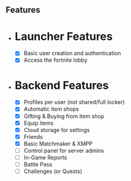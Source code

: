 ## Features
 - # Launcher Features
    - [x] Basic user creation and authentication
    - [x] Access the fortnite lobby
 - # Backend Features 
    - [x] Profiles per user (not shared/full locker)
    - [x] Automatic item shops
    - [x] Gifting & Buying from item shop
    - [x] Equip items
    - [x] Cloud storage for settings
    - [x] Friends
    - [x] Basic Matchmaker & XMPP
    - [ ] Control panel for server admins
    - [ ] In-Game Reports
    - [ ] Battle Pass
    - [ ] Challenges (or Quests)
